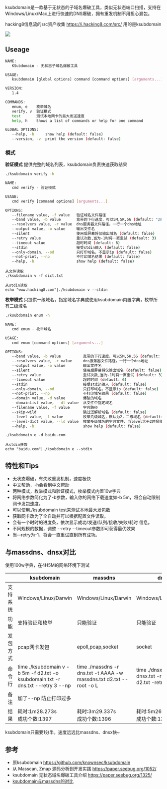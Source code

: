 ksubdomain是一款基于无状态的子域名爆破工具，类似无状态端口扫描，支持在Windows/Linux/Mac上进行快速的DNS爆破，拥有重发机制不用担心漏包。

hacking8信息流的src资产收集 https://i.hacking8.com/src/ 用的是ksubdomain

![](image.gif)

## Useage
```bash
NAME:
   KSubdomain - 无状态子域名爆破工具

USAGE:
   ksubdomain [global options] command [command options] [arguments...]

VERSION:
   1.4

COMMANDS:
   enum, e    枚举域名
   verify, v  验证模式
   test       测试本地网卡的最大发送速度
   help, h    Shows a list of commands or help for one command

GLOBAL OPTIONS:
   --help, -h     show help (default: false)
   --version, -v  print the version (default: false)

```

### 模式

**验证模式**
提供完整的域名列表，ksubdomain负责快速获取结果

```bash
./ksubdomain verify -h

NAME:
   cmd verify - 验证模式

USAGE:
   cmd verify [command options] [arguments...]

OPTIONS:
   --filename value, -f value   验证域名文件路径
   --band value, -b value       宽带的下行速度，可以5M,5K,5G (default: "2m")
   --resolvers value, -r value  dns服务器文件路径，一行一个dns地址
   --output value, -o value     输出文件名
   --silent                     使用后屏幕将仅输出域名 (default: false)
   --retry value                重试次数,当为-1时将一直重试 (default: 3)
   --timeout value              超时时间 (default: 6)
   --stdin                      接受stdin输入 (default: false)
   --only-domain, --od          只打印域名，不显示ip (default: false)
   --not-print, --np            不打印域名结果 (default: false)
   --help, -h                   show help (default: false)
```

```
从文件读取 
./ksubdomain v -f dict.txt

从stdin读取
echo "www.hacking8.com"|./ksubdomain v --stdin
```

**枚举模式**
只提供一级域名，指定域名字典或使用ksubdomain内置字典，枚举所有二级域名

```bash
./ksubdomain enum -h

NAME:
   cmd enum - 枚举域名

USAGE:
   cmd enum [command options] [arguments...]

OPTIONS:
   --band value, -b value          宽带的下行速度，可以5M,5K,5G (default: "2m")
   --resolvers value, -r value     dns服务器文件路径，一行一个dns地址
   --output value, -o value        输出文件名
   --silent                        使用后屏幕将仅输出域名 (default: false)
   --retry value                   重试次数,当为-1时将一直重试 (default: 3)
   --timeout value                 超时时间 (default: 6)
   --stdin                         接受stdin输入 (default: false)
   --only-domain, --od             只打印域名，不显示ip (default: false)
   --not-print, --np               不打印域名结果 (default: false)
   --domain value, -d value        爆破的域名
   --domainList value, --dl value  从文件中指定域名
   --filename value, -f value      字典路径
   --skip-wild                     跳过泛解析域名 (default: false)
   --level value, -l value         枚举几级域名，默认为2，二级域名 (default: 2)
   --level-dict value, --ld value  枚举多级域名的字典文件，当level大于2时候使用，不填则会默认
   --help, -h                      show help (default: false)
```

```
./ksubdomain e -d baidu.com

从stdin获取
echo "baidu.com"|./ksubdomain e --stdin
```

## 特性和Tips

- 无状态爆破，有失败重发机制，速度极快
- 中文帮助，-h会看到中文帮助
- 两种模式，枚举模式和验证模式，枚举模式内置10w字典
- 将网络参数简化为了-b参数，输入你的网络下载速度如-b 5m，将会自动限制网卡发包速度。
- 可以使用./ksubdomain test来测试本地最大发包数
- 获取网卡改为了全自动并可以根据配置文件读取。
- 会有一个时时的进度条，依次显示成功/发送/队列/接收/失败/耗时 信息。
- 不同规模的数据，调整 --retry --timeout参数即可获得最优效果
- 当--retry为-1，将会一直重试直到所有成功。

## 与massdns、dnsx对比

使用100w字典，在4H5M的网络环境下测试

|          | ksubdomain                                                   | massdns                                                      | dnsx                                                         |
| -------- | ------------------------------------------------------------ | ------------------------------------------------------------ | ------------------------------------------------------------ |
| 支持系统 | Windows/Linux/Darwin                                         | Windows/Linux/Darwin                                         | Windows/Linux/Darwin                                         |
| 功能 | 支持验证和枚举 | 只能验证 | 只能验证 |
| 发包方式 | pcap网卡发包                                                 | epoll,pcap,socket                                            | socket                                                       |
| 命令行 | time ./ksubdomain v -b 5m -f d2.txt -o ksubdomain.txt -r dns.txt --retry 3 --np | time ./massdns -r dns.txt -t AAAA -w massdns.txt d2.txt --root -o L | time ./dnsx -a -o dnsx.txt -r dns.txt -l d2.txt -retry 3 -t 5000 |
| 备注   | 加了--np 防止打印过多                                        |                                                              |                                                              |
| 结果   | 耗时:1m28.273s<br />成功个数:1397                            | 耗时:3m29.337s<br />成功个数:1396                            | 耗时:5m26.780s <br />成功个数:1396                           |

ksubdomain只需要1分半，速度远远比massdns、dnsx快~

## 参考

- 原ksubdomain https://github.com/knownsec/ksubdomain
- 从 Masscan, Zmap 源码分析到开发实践 <https://paper.seebug.org/1052/>
- ksubdomain 无状态域名爆破工具介绍 <https://paper.seebug.org/1325/>
- [ksubdomain与massdns的对比](https://mp.weixin.qq.com/s?__biz=MzU2NzcwNTY3Mg==&mid=2247484471&idx=1&sn=322d5db2d11363cd2392d7bd29c679f1&chksm=fc986d10cbefe406f4bda22f62a16f08c71f31c241024fc82ecbb8e41c9c7188cfbd71276b81&token=76024279&lang=zh_CN#rd) 
